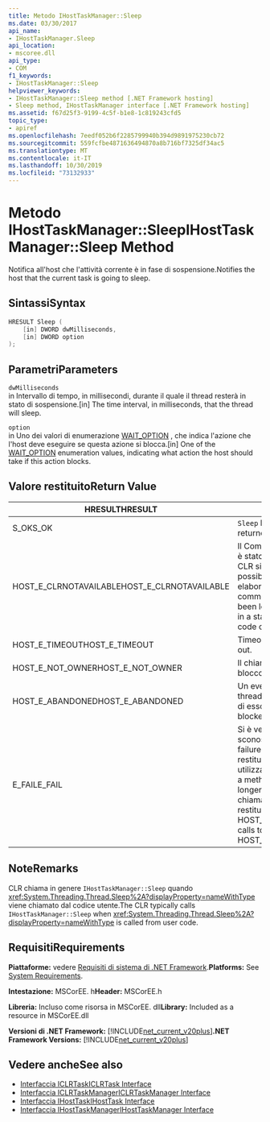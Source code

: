 ```yaml
---
title: Metodo IHostTaskManager::Sleep
ms.date: 03/30/2017
api_name:
- IHostTaskManager.Sleep
api_location:
- mscoree.dll
api_type:
- COM
f1_keywords:
- IHostTaskManager::Sleep
helpviewer_keywords:
- IHostTaskManager::Sleep method [.NET Framework hosting]
- Sleep method, IHostTaskManager interface [.NET Framework hosting]
ms.assetid: f67d25f3-9199-4c5f-b1e8-1c819243cfd5
topic_type:
- apiref
ms.openlocfilehash: 7eedf052b6f2285799940b394d9891975230cb72
ms.sourcegitcommit: 559fcfbe4871636494870a8b716bf7325df34ac5
ms.translationtype: MT
ms.contentlocale: it-IT
ms.lasthandoff: 10/30/2019
ms.locfileid: "73132933"
---
```

# <a name="ihosttaskmanagersleep-method"></a><span data-ttu-id="d3e34-102">Metodo IHostTaskManager::Sleep</span><span class="sxs-lookup"><span data-stu-id="d3e34-102">IHostTaskManager::Sleep Method</span></span>
<span data-ttu-id="d3e34-103">Notifica all'host che l'attività corrente è in fase di sospensione.</span><span class="sxs-lookup"><span data-stu-id="d3e34-103">Notifies the host that the current task is going to sleep.</span></span>  
  
## <a name="syntax"></a><span data-ttu-id="d3e34-104">Sintassi</span><span class="sxs-lookup"><span data-stu-id="d3e34-104">Syntax</span></span>  
  
```cpp  
HRESULT Sleep (  
    [in] DWORD dwMilliseconds,  
    [in] DWORD option  
);  
```  
  
## <a name="parameters"></a><span data-ttu-id="d3e34-105">Parametri</span><span class="sxs-lookup"><span data-stu-id="d3e34-105">Parameters</span></span>  
 `dwMilliseconds`  
 <span data-ttu-id="d3e34-106">in Intervallo di tempo, in millisecondi, durante il quale il thread resterà in stato di sospensione.</span><span class="sxs-lookup"><span data-stu-id="d3e34-106">[in] The time interval, in milliseconds, that the thread will sleep.</span></span>  
  
 `option`  
 <span data-ttu-id="d3e34-107">in Uno dei valori di enumerazione [WAIT_OPTION](../../../../docs/framework/unmanaged-api/hosting/wait-option-enumeration.md) , che indica l'azione che l'host deve eseguire se questa azione si blocca.</span><span class="sxs-lookup"><span data-stu-id="d3e34-107">[in] One of the [WAIT_OPTION](../../../../docs/framework/unmanaged-api/hosting/wait-option-enumeration.md) enumeration values, indicating what action the host should take if this action blocks.</span></span>  
  
## <a name="return-value"></a><span data-ttu-id="d3e34-108">Valore restituito</span><span class="sxs-lookup"><span data-stu-id="d3e34-108">Return Value</span></span>  
  
|<span data-ttu-id="d3e34-109">HRESULT</span><span class="sxs-lookup"><span data-stu-id="d3e34-109">HRESULT</span></span>|<span data-ttu-id="d3e34-110">Descrizione</span><span class="sxs-lookup"><span data-stu-id="d3e34-110">Description</span></span>|  
|-------------|-----------------|  
|<span data-ttu-id="d3e34-111">S_OK</span><span class="sxs-lookup"><span data-stu-id="d3e34-111">S_OK</span></span>|<span data-ttu-id="d3e34-112">`Sleep` ha restituito un esito positivo.</span><span class="sxs-lookup"><span data-stu-id="d3e34-112">`Sleep` returned successfully.</span></span>|  
|<span data-ttu-id="d3e34-113">HOST_E_CLRNOTAVAILABLE</span><span class="sxs-lookup"><span data-stu-id="d3e34-113">HOST_E_CLRNOTAVAILABLE</span></span>|<span data-ttu-id="d3e34-114">Il Common Language Runtime (CLR) non è stato caricato in un processo oppure CLR si trova in uno stato in cui non è possibile eseguire codice gestito o elaborare la chiamata correttamente.</span><span class="sxs-lookup"><span data-stu-id="d3e34-114">The common language runtime (CLR) has not been loaded into a process, or the CLR is in a state in which it cannot run managed code or process the call successfully.</span></span>|  
|<span data-ttu-id="d3e34-115">HOST_E_TIMEOUT</span><span class="sxs-lookup"><span data-stu-id="d3e34-115">HOST_E_TIMEOUT</span></span>|<span data-ttu-id="d3e34-116">Timeout della chiamata.</span><span class="sxs-lookup"><span data-stu-id="d3e34-116">The call timed out.</span></span>|  
|<span data-ttu-id="d3e34-117">HOST_E_NOT_OWNER</span><span class="sxs-lookup"><span data-stu-id="d3e34-117">HOST_E_NOT_OWNER</span></span>|<span data-ttu-id="d3e34-118">Il chiamante non è il proprietario del blocco.</span><span class="sxs-lookup"><span data-stu-id="d3e34-118">The caller does not own the lock.</span></span>|  
|<span data-ttu-id="d3e34-119">HOST_E_ABANDONED</span><span class="sxs-lookup"><span data-stu-id="d3e34-119">HOST_E_ABANDONED</span></span>|<span data-ttu-id="d3e34-120">Un evento è stato annullato mentre un thread bloccato o Fiber era in attesa su di esso.</span><span class="sxs-lookup"><span data-stu-id="d3e34-120">An event was canceled while a blocked thread or fiber was waiting on it.</span></span>|  
|<span data-ttu-id="d3e34-121">E_FAIL</span><span class="sxs-lookup"><span data-stu-id="d3e34-121">E_FAIL</span></span>|<span data-ttu-id="d3e34-122">Si è verificato un errore irreversibile sconosciuto.</span><span class="sxs-lookup"><span data-stu-id="d3e34-122">An unknown catastrophic failure occurred.</span></span> <span data-ttu-id="d3e34-123">Quando un metodo restituisce E_FAIL, CLR non è più utilizzabile all'interno del processo.</span><span class="sxs-lookup"><span data-stu-id="d3e34-123">When a method returns E_FAIL, the CLR is no longer usable within the process.</span></span> <span data-ttu-id="d3e34-124">Le chiamate successive ai metodi di hosting restituiscono HOST_E_CLRNOTAVAILABLE.</span><span class="sxs-lookup"><span data-stu-id="d3e34-124">Subsequent calls to hosting methods return HOST_E_CLRNOTAVAILABLE.</span></span>|  
  
## <a name="remarks"></a><span data-ttu-id="d3e34-125">Note</span><span class="sxs-lookup"><span data-stu-id="d3e34-125">Remarks</span></span>  
 <span data-ttu-id="d3e34-126">CLR chiama in genere `IHostTaskManager::Sleep` quando <xref:System.Threading.Thread.Sleep%2A?displayProperty=nameWithType> viene chiamato dal codice utente.</span><span class="sxs-lookup"><span data-stu-id="d3e34-126">The CLR typically calls `IHostTaskManager::Sleep` when <xref:System.Threading.Thread.Sleep%2A?displayProperty=nameWithType> is called from user code.</span></span>  
  
## <a name="requirements"></a><span data-ttu-id="d3e34-127">Requisiti</span><span class="sxs-lookup"><span data-stu-id="d3e34-127">Requirements</span></span>  
 <span data-ttu-id="d3e34-128">**Piattaforme:** vedere [Requisiti di sistema di .NET Framework](../../../../docs/framework/get-started/system-requirements.md).</span><span class="sxs-lookup"><span data-stu-id="d3e34-128">**Platforms:** See [System Requirements](../../../../docs/framework/get-started/system-requirements.md).</span></span>  
  
 <span data-ttu-id="d3e34-129">**Intestazione:** MSCorEE. h</span><span class="sxs-lookup"><span data-stu-id="d3e34-129">**Header:** MSCorEE.h</span></span>  
  
 <span data-ttu-id="d3e34-130">**Libreria:** Incluso come risorsa in MSCorEE. dll</span><span class="sxs-lookup"><span data-stu-id="d3e34-130">**Library:** Included as a resource in MSCorEE.dll</span></span>  
  
 <span data-ttu-id="d3e34-131">**Versioni di .NET Framework:** [!INCLUDE[net_current_v20plus](../../../../includes/net-current-v20plus-md.md)]</span><span class="sxs-lookup"><span data-stu-id="d3e34-131">**.NET Framework Versions:** [!INCLUDE[net_current_v20plus](../../../../includes/net-current-v20plus-md.md)]</span></span>  
  
## <a name="see-also"></a><span data-ttu-id="d3e34-132">Vedere anche</span><span class="sxs-lookup"><span data-stu-id="d3e34-132">See also</span></span>

- [<span data-ttu-id="d3e34-133">Interfaccia ICLRTask</span><span class="sxs-lookup"><span data-stu-id="d3e34-133">ICLRTask Interface</span></span>](../../../../docs/framework/unmanaged-api/hosting/iclrtask-interface.md)
- [<span data-ttu-id="d3e34-134">Interfaccia ICLRTaskManager</span><span class="sxs-lookup"><span data-stu-id="d3e34-134">ICLRTaskManager Interface</span></span>](../../../../docs/framework/unmanaged-api/hosting/iclrtaskmanager-interface.md)
- [<span data-ttu-id="d3e34-135">Interfaccia IHostTask</span><span class="sxs-lookup"><span data-stu-id="d3e34-135">IHostTask Interface</span></span>](../../../../docs/framework/unmanaged-api/hosting/ihosttask-interface.md)
- [<span data-ttu-id="d3e34-136">Interfaccia IHostTaskManager</span><span class="sxs-lookup"><span data-stu-id="d3e34-136">IHostTaskManager Interface</span></span>](../../../../docs/framework/unmanaged-api/hosting/ihosttaskmanager-interface.md)

